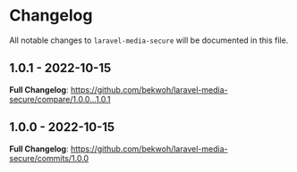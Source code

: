 # Changelog

All notable changes to `laravel-media-secure` will be documented in this file.

## 1.0.1 - 2022-10-15

**Full Changelog**: https://github.com/bekwoh/laravel-media-secure/compare/1.0.0...1.0.1

## 1.0.0 - 2022-10-15

**Full Changelog**: https://github.com/bekwoh/laravel-media-secure/commits/1.0.0
